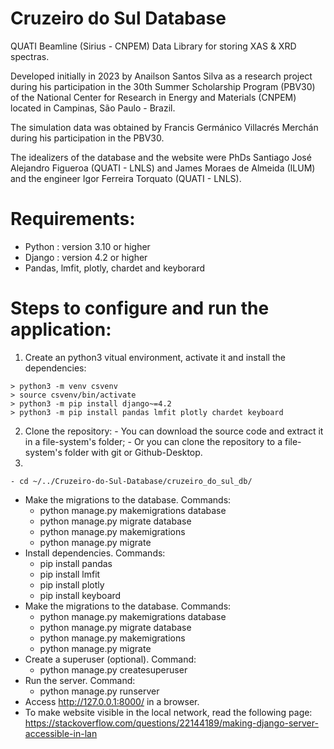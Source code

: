 # Cruzeiro do Sul Database
  QUATI Beamline (Sirius - CNPEM) Data Library for storing XAS & XRD spectras.
  
  Developed initially in 2023 by Anailson Santos Silva as a research project during his participation in the 30th Summer Scholarship Program (PBV30) of the   National Center for Research in Energy and Materials (CNPEM) located in Campinas, São Paulo - Brazil.
  
  The simulation data was obtained by Francis Germánico Villacrés Merchán during his participation in the PBV30.
  
  The idealizers of the database and the website were PhDs Santiago José Alejandro Figueroa (QUATI - LNLS) and James Moraes de Almeida (ILUM) and the engineer Igor Ferreira Torquato (QUATI - LNLS).

# Requirements:
  - Python : version 3.10 or higher
  - Django : version 4.2 or higher
  - Pandas, lmfit, plotly, chardet and keyborard  
  
# Steps to configure and run the application:

  1. Create an python3 vitual environment, activate it and install the dependencies:
  
  ```
  > python3 -m venv csvenv
  > source csvenv/bin/activate
  > python3 -m pip install django~=4.2
  > python3 -m pip install pandas lmfit plotly chardet keyboard
  ```
  
  2. Clone the repository:
    - You can download the source code and extract it in a file-system's folder;
    - Or you can clone the repository to a file-system's folder with git or Github-Desktop.
  2. 
    - cd ~/../Cruzeiro-do-Sul-Database/cruzeiro_do_sul_db/
  - Make the migrations to the database. Commands:
    - python manage.py makemigrations database
    - python manage.py migrate database
    - python manage.py makemigrations
    - python manage.py migrate   
  - Install dependencies. Commands:
    - pip install pandas
    - pip install lmfit
    - pip install plotly
    - pip install keyboard
  - Make the migrations to the database. Commands:
    - python manage.py makemigrations database
    - python manage.py migrate database
    - python manage.py makemigrations
    - python manage.py migrate
  - Create a superuser (optional). Command:
    - python manage.py createsuperuser
  - Run the server. Command:
    - python manage.py runserver
  - Access http://127.0.0.1:8000/ in a browser.
  - To make website visible in the local network, read the following page: https://stackoverflow.com/questions/22144189/making-django-server-accessible-in-lan
